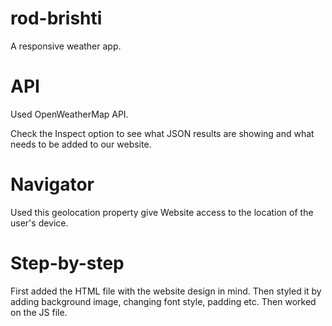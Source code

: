 # rod-brishti
A responsive weather app.

# API
Used OpenWeatherMap API.

Check the Inspect option to see what JSON results are showing and what needs to be added to our website.

# Navigator
Used this geolocation property give Website access to the location of the user's device.

# Step-by-step
First added the HTML file with the website design in mind. Then styled it by adding background image, changing font style, padding etc.
Then worked on the JS file.
